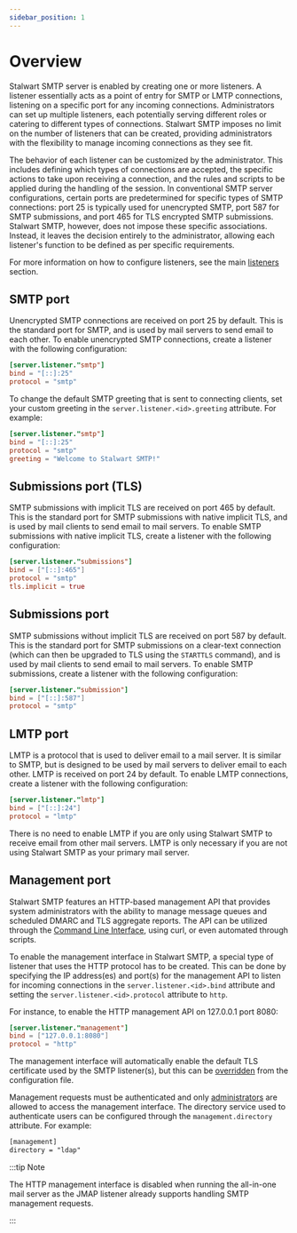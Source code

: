 ```yaml
---
sidebar_position: 1
---
```


# Overview

Stalwart SMTP server is enabled by creating one or more listeners. A listener essentially acts as a point of entry for SMTP or LMTP connections, listening on a specific port for any incoming connections. Administrators can set up multiple listeners, each potentially serving different roles or catering to different types of connections. Stalwart SMTP imposes no limit on the number of listeners that can be created, providing administrators with the flexibility to manage incoming connections as they see fit.

The behavior of each listener can be customized by the administrator. This includes defining which types of connections are accepted, the specific actions to take upon receiving a connection, and the rules and scripts to be applied during the handling of the session. In conventional SMTP server configurations, certain ports are predetermined for specific types of SMTP connections: port 25 is typically used for unencrypted SMTP, port 587 for SMTP submissions, and port 465 for TLS encrypted SMTP submissions. Stalwart SMTP, however, does not impose these specific associations. Instead, it leaves the decision entirely to the administrator, allowing each listener's function to be defined as per specific requirements.

For more information on how to configure listeners, see the main [listeners](/docs/configuration/listener) section.

## SMTP port

Unencrypted SMTP connections are received on port 25 by default. This is the standard port for SMTP, and is used by mail servers to send email to each other. To enable unencrypted SMTP connections, create a listener with the following configuration:

```toml
[server.listener."smtp"]
bind = "[::]:25"
protocol = "smtp"
```

To change the default SMTP greeting that is sent to connecting clients, set your custom greeting in the `server.listener.<id>.greeting` attribute. For example:

```toml
[server.listener."smtp"]
bind = "[::]:25"
protocol = "smtp"
greeting = "Welcome to Stalwart SMTP!"
```

## Submissions port (TLS)

SMTP submissions with implicit TLS are received on port 465 by default. This is the standard port for SMTP submissions with native implicit TLS, and is used by mail clients to send email to mail servers. To enable SMTP submissions with native implicit TLS, create a listener with the following configuration:

```toml
[server.listener."submissions"]
bind = ["[::]:465"]
protocol = "smtp"
tls.implicit = true
```

## Submissions port

SMTP submissions without implicit TLS are received on port 587 by default. This is the standard port for SMTP submissions on a clear-text connection (which can then be upgraded to TLS using the `STARTTLS` command), and is used by mail clients to send email to mail servers. To enable SMTP submissions, create a listener with the following configuration:

```toml
[server.listener."submission"]
bind = ["[::]:587"]
protocol = "smtp"
```

## LMTP port

LMTP is a protocol that is used to deliver email to a mail server. It is similar to SMTP, but is designed to be used by mail servers to deliver email to each other. LMTP is received on port 24 by default. To enable LMTP connections, create a listener with the following configuration:

```toml
[server.listener."lmtp"]
bind = ["[::]:24"]
protocol = "lmtp"
```

There is no need to enable LMTP if you are only using Stalwart SMTP to receive email from other mail servers. LMTP is only necessary if you are not using Stalwart SMTP as your primary mail server.

## Management port

Stalwart SMTP features an HTTP-based management API that provides system administrators with the ability to manage message queues and scheduled DMARC and TLS aggregate reports. The API can be utilized through the [Command Line Interface](/docs/management/overview), using curl, or even automated through scripts.

To enable the management interface in Stalwart SMTP, a special type of listener that uses the HTTP protocol has to be created. This can be done by specifying the IP address(es) and port(s) for the management API to listen for incoming connections in the `server.listener.<id>.bind` attribute and setting the `server.listener.<id>.protocol` attribute to `http`.

For instance, to enable the HTTP management API on 127.0.0.1 port 8080:

```toml
[server.listener."management"]
bind = ["127.0.0.1:8080"]
protocol = "http"
```

The management interface will automatically enable the default TLS certificate used by the SMTP listener(s), but this can be [overridden](/docs/configuration/listener#overriding-defaults) from the configuration file.

Management requests must be authenticated and only [administrators](/docs/directory/users#administrators) are allowed to access the management interface. The directory service used to authenticate users can be configured through the `management.directory` attribute. For example:

```txt
[management]
directory = "ldap"
```

:::tip Note

The HTTP management interface is disabled when running the all-in-one mail server as the JMAP listener already supports handling SMTP management requests.

:::
